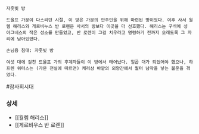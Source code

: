 
```
자줏빛 방

드울프 가문이 다스리던 시절, 이 방은 가문의 안주인을 위해 마련된 방이었다. 이후 사서 윌렘 해리스와 게르비누스 반 로렌은 사서의 방보다 이곳을 더 선호했다. 해리스는 구석에 성 아그네스의 작은 성소를 만들었고, 반 로렌이 그걸 치우라고 명령하기 전까지 오래도록 그 자리에 남아있었다.
```

```
손님용 침대: 자줏빛 방

여섯 대에 걸친 드울프 가의 후계자들이 이 방에서 태어났다. 일곱 대가 되었어야 했으나, 하프렌 워터스는 (가문 전설에 따르면) 케리샴 바깥의 외양간에서 월터 남작을 낳는 불운을 겪었다. 
```


#참사회시대 

### 상세

* [[월렘 해리스]]
* [[게르비우스 반 로렌]]
